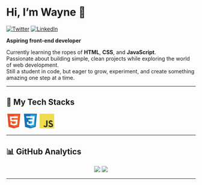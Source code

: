 # Hi, I’m Wayne 👋

[![Twitter](https://img.shields.io/badge/Twitter-%231DA1F2.svg?logo=Twitter&logoColor=white)](https://twitter.com/YOUR_TWITTER_USERNAME)
[![LinkedIn](https://img.shields.io/badge/LinkedIn-%230A66C2.svg?logo=LinkedIn&logoColor=white)]([https://linkedin.com/in/YOUR_LINKEDIN_USERNAME](https://www.linkedin.com/in/james-wyne-nutarte-9534b937a/))

**Aspiring front-end developer**

Currently learning the ropes of **HTML**, **CSS**, and **JavaScript**.  
Passionate about building simple, clean projects while exploring the world of web development.  
Still a student in code, but eager to grow, experiment, and create something amazing one step at a time.

---

## 🔧 My Tech Stacks
<p align="left">
  <img src="https://raw.githubusercontent.com/devicons/devicon/master/icons/html5/html5-original.svg" alt="HTML5" width="40" height="40"/>
  <img src="https://raw.githubusercontent.com/devicons/devicon/master/icons/css3/css3-original.svg" alt="CSS3" width="40" height="40"/>
  <img src="https://raw.githubusercontent.com/devicons/devicon/master/icons/javascript/javascript-original.svg" alt="JavaScript" width="40" height="40"/>
</p>

---

## 📊 GitHub Analytics
<p align="center">
  <img src="https://github-readme-stats.vercel.app/api?username=helvetica-32px&show_icons=true&count_private=true&include_all_commits=true&theme=tokyonight" height="150"/>
  <img src="https://github-readme-stats.vercel.app/api/top-langs/?username=helvetica-32px&layout=compact&langs_count=6&theme=tokyonight" height="150"/>
</p>

---
